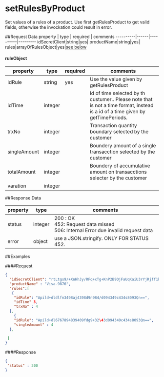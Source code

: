 setRulesByProduct
=====================
Set values of a rules of a product. Use first getRulesProduct to get valid fields, otherwise the invockation could result in error.

##Request Data
property  | type | required | comments
----------|------|----------|---------
idSecretClient|string|yes|
productName|string|yes|
rules|arrayOfRulesObject|yes|[see below]()

#### ruleObject
 property  | type | required | comments
 ----------|------|----------|---------
 idRule|string|yes|Use the value given by getRulesProduct
 idTime|integer| | Id of time selected by th custumer.. Please note that is not a time format,  instead is a id of a time given by getTimePeriods.
 trxNo|integer| |Transaction quantity boundary selected by the customer
 singleAmount|integer|  |Boundery amount of a single transacction selected by the customer 
 totalAmount|integer| |Boundery of accumulative amount on transacctions selecter by the customer 
 varation|integer | 
 
##Response Data

  property | type | comments
 ----------|------|---------
status|integer| 200 : OK<br> 452: Request data missed <br> 506: Internal Error due invalid request data
error|object| use a JSON.stringify. ONLY FOR STATUS 452.

##Examples

####Request
```json
{
  "idSecretClient": "rtLtgs9/+XnHhJy/RFq+xTg+KnP2B9OjFaUqKaiU3rYjRjff1kcAxW1veBwboz2Vc5T28vvUXTi5nUes4asHoNJbQsbc7zLNAHirrI8ra6xMnU4bhF8wkDeqBOHmWiomcn/UY858wEYAl+/Dpz53L2qHT9pU7Q+EVSTovgYogJ66WoNt7CoDkfh7zrb9vJZq7ojqskhVA6LUi9O4BhiI3Q==",
  "productName" : "Visa-9876",
  "rules":[
   {
    "idRule": "Apild+dldlfn3498aj4398d9n984/d094349c434s8093Qn==",
    "idTime" 3,
    "trxNo" : 4
  },
    {
    "idRule": "Apild+dl6767894839409fdg9+32\43d094349c434s8093Qn==",
    "singleAmount" : 4
  },
  
 ]
}
```

####Response
```json
{
 "status" : 200
}
```
 
 


